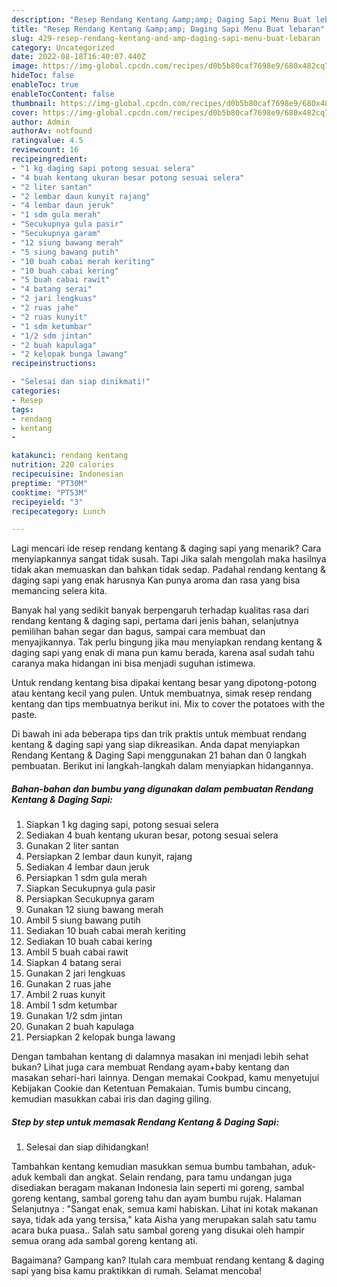 ```yaml
---
description: "Resep Rendang Kentang &amp;amp; Daging Sapi Menu Buat lebaran"
title: "Resep Rendang Kentang &amp;amp; Daging Sapi Menu Buat lebaran"
slug: 429-resep-rendang-kentang-and-amp-daging-sapi-menu-buat-lebaran
category: Uncategorized
date: 2022-08-18T16:40:07.440Z
image: https://img-global.cpcdn.com/recipes/d0b5b80caf7698e9/680x482cq70/rendang-kentang-daging-sapi-foto-resep-utama.jpg
hideToc: false
enableToc: true
enableTocContent: false
thumbnail: https://img-global.cpcdn.com/recipes/d0b5b80caf7698e9/680x482cq70/rendang-kentang-daging-sapi-foto-resep-utama.jpg
cover: https://img-global.cpcdn.com/recipes/d0b5b80caf7698e9/680x482cq70/rendang-kentang-daging-sapi-foto-resep-utama.jpg
author: Admin
authorAv: notfound
ratingvalue: 4.5
reviewcount: 16
recipeingredient:
- "1 kg daging sapi potong sesuai selera"
- "4 buah kentang ukuran besar potong sesuai selera"
- "2 liter santan"
- "2 lembar daun kunyit rajang"
- "4 lembar daun jeruk"
- "1 sdm gula merah"
- "Secukupnya gula pasir"
- "Secukupnya garam"
- "12 siung bawang merah"
- "5 siung bawang putih"
- "10 buah cabai merah keriting"
- "10 buah cabai kering"
- "5 buah cabai rawit"
- "4 batang serai"
- "2 jari lengkuas"
- "2 ruas jahe"
- "2 ruas kunyit"
- "1 sdm ketumbar"
- "1/2 sdm jintan"
- "2 buah kapulaga"
- "2 kelopak bunga lawang"
recipeinstructions:

- "Selesai dan siap dinikmati!"
categories:
- Resep
tags:
- rendang
- kentang
- 

katakunci: rendang kentang  
nutrition: 220 calories
recipecuisine: Indonesian
preptime: "PT30M"
cooktime: "PT53M"
recipeyield: "3"
recipecategory: Lunch

---
```



Lagi mencari ide resep rendang kentang &amp; daging sapi yang menarik? Cara menyiapkannya sangat tidak susah. Tapi Jika salah mengolah maka hasilnya tidak akan memuaskan dan bahkan tidak sedap. Padahal rendang kentang &amp; daging sapi yang enak harusnya Kan punya aroma dan rasa yang bisa memancing selera kita.


Banyak hal yang sedikit banyak berpengaruh terhadap kualitas rasa dari rendang kentang &amp; daging sapi, pertama dari jenis bahan, selanjutnya pemilihan bahan segar dan bagus, sampai cara membuat dan menyajikannya. Tak perlu bingung jika mau menyiapkan rendang kentang &amp; daging sapi yang enak di mana pun kamu berada, karena asal sudah tahu caranya maka hidangan ini bisa menjadi suguhan istimewa.

Untuk rendang kentang bisa dipakai kentang besar yang dipotong-potong atau kentang kecil yang pulen. Untuk membuatnya, simak resep rendang kentang dan tips membuatnya berikut ini. Mix to cover the potatoes with the paste.


Di bawah ini ada beberapa tips dan trik praktis untuk membuat rendang kentang &amp; daging sapi yang siap dikreasikan. Anda dapat menyiapkan Rendang Kentang &amp; Daging Sapi menggunakan 21 bahan dan 0 langkah pembuatan. Berikut ini langkah-langkah dalam menyiapkan hidangannya.

<!--inarticleads1-->

##### Bahan-bahan dan bumbu yang digunakan dalam pembuatan Rendang Kentang &amp; Daging Sapi:

1. Siapkan 1 kg daging sapi, potong sesuai selera
1. Sediakan 4 buah kentang ukuran besar, potong sesuai selera
1. Gunakan 2 liter santan
1. Persiapkan 2 lembar daun kunyit, rajang
1. Sediakan 4 lembar daun jeruk
1. Persiapkan 1 sdm gula merah
1. Siapkan Secukupnya gula pasir
1. Persiapkan Secukupnya garam
1. Gunakan 12 siung bawang merah
1. Ambil 5 siung bawang putih
1. Sediakan 10 buah cabai merah keriting
1. Sediakan 10 buah cabai kering
1. Ambil 5 buah cabai rawit
1. Siapkan 4 batang serai
1. Gunakan 2 jari lengkuas
1. Gunakan 2 ruas jahe
1. Ambil 2 ruas kunyit
1. Ambil 1 sdm ketumbar
1. Gunakan 1/2 sdm jintan
1. Gunakan 2 buah kapulaga
1. Persiapkan 2 kelopak bunga lawang


Dengan tambahan kentang di dalamnya masakan ini menjadi lebih sehat bukan? Lihat juga cara membuat Rendang ayam+baby kentang dan masakan sehari-hari lainnya. Dengan memakai Cookpad, kamu menyetujui Kebijakan Cookie dan Ketentuan Pemakaian. Tumis bumbu cincang, kemudian masukkan cabai iris dan daging giling. 

<!--inarticleads2-->

##### Step by step untuk memasak Rendang Kentang &amp; Daging Sapi:


1. Selesai dan siap dihidangkan!

Tambahkan kentang kemudian masukkan semua bumbu tambahan, aduk-aduk kembali dan angkat. Selain rendang, para tamu undangan juga disediakan beragam makanan Indonesia lain seperti mi goreng, sambal goreng kentang, sambal goreng tahu dan ayam bumbu rujak. Halaman Selanjutnya : &#34;Sangat enak, semua kami habiskan. Lihat ini kotak makanan saya, tidak ada yang tersisa,&#34; kata Aisha yang merupakan salah satu tamu acara buka puasa.. Salah satu sambal goreng yang disukai oleh hampir semua orang ada sambal goreng kentang ati. 

Bagaimana? Gampang kan? Itulah cara membuat rendang kentang &amp; daging sapi yang bisa kamu praktikkan di rumah. Selamat mencoba!
